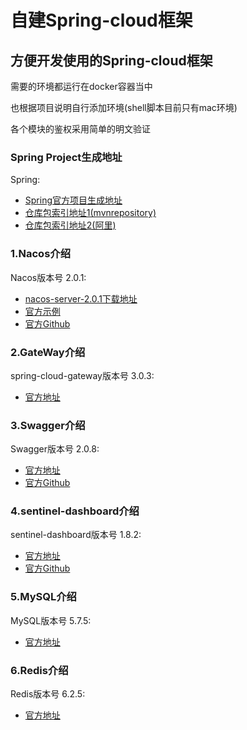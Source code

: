 # 自建Spring-cloud框架

## 方便开发使用的Spring-cloud框架

需要的环境都运行在docker容器当中

也根据项目说明自行添加环境(shell脚本目前只有mac环境)

各个模块的鉴权采用简单的明文验证

### Spring Project生成地址

Spring:

* [Spring官方项目生成地址](https://start.spring.io/)
* [仓库包索引地址1(mvnrepository)](https://mvnrepository.com/)
* [仓库包索引地址2(阿里)](https://maven.aliyun.com/mvn/guide)

### 1.Nacos介绍

Nacos版本号 2.0.1:

* [nacos-server-2.0.1下载地址](https://github.com/alibaba/nacos/releases/tag/2.0.1)
* [官方示例](http://console.nacos.io/nacos/index.html#/login)
* [官方Github](https://github.com/alibaba/nacos)

### 2.GateWay介绍

spring-cloud-gateway版本号 3.0.3:

* [官方地址](https://spring.io/projects/spring-cloud-gateway)

### 3.Swagger介绍

Swagger版本号 2.0.8:

* [官方地址](https://xiaoym.gitee.io/knife4j/)
* [官方Github](https://github.com/xiaoymin/swagger-bootstrap-ui)

### 4.sentinel-dashboard介绍

sentinel-dashboard版本号 1.8.2:

* [官方地址](https://www.gitmemory.com/alibaba/Sentinel)
* [官方Github](https://github.com/alibaba/Sentinel)

### 5.MySQL介绍

MySQL版本号 5.7.5:

* [官方地址](https://www.mysql.com)

### 6.Redis介绍

Redis版本号 6.2.5:

* [官方地址](https://redis.io)
